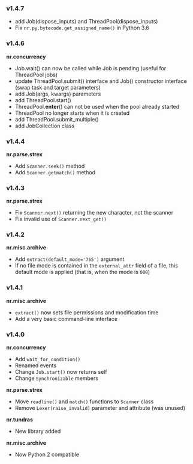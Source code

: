 ### v1.4.7

- add Job(dispose_inputs) and ThreadPool(dispose_inputs)
- Fix `nr.py.bytecode.get_assigned_name()` in Python 3.6

### v1.4.6

__nr.concurrency__

- Job.wait() can now be called while Job is pending (useful for ThreadPool jobs)
- update ThreadPool.submit() interface and Job() constructor interface (swap task and target parameters)
- add Job(args, kwargs) parameters
- add ThreadPool.start()
- ThreadPool.__enter__() can not be used when the pool already started
- ThreadPool no longer starts when it is created
- add ThreadPool.submit_multiple()
- add JobCollection class

### v1.4.4

__nr.parse.strex__

- Add `Scanner.seek()` method
- Add `Scanner.getmatch()` method

### v1.4.3

__nr.parse.strex__

- Fix `Scanner.next()` returning the new character, not the scanner
- Fix invalid use of `Scanner.next_get()`

### v1.4.2

__nr.misc.archive__

- Add `extract(default_mode='755')` argument
- If no file mode is contained in the `external_attr` field of a file, this
  default mode is applied (that is, when the mode is `000`)

### v1.4.1

__nr.misc.archive__

- `extract()` now sets file permissions and modification time
- Add a very basic command-line interface

### v1.4.0

__nr.concurrency__

- Add `wait_for_condition()`
- Renamed events
- Change `Job.start()` now returns self
- Change `Synchronizable` members

__nr.parse.strex__

- Move `readline()` and `match()` functions to `Scanner` class
- Remove `Lexer(raise_invalid)` parameter and attribute (was unused)

__nr.tundras__

- New library added

__nr.misc.archive__

- Now Python 2 compatible
